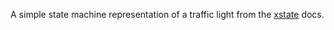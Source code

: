 A simple state machine representation of a traffic light from the [xstate](https://xstate.js.org/docs) docs.
